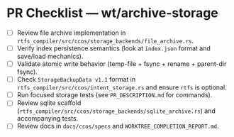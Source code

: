 # PR Checklist — wt/archive-storage

- [ ] Review file archive implementation in `rtfs_compiler/src/ccos/storage_backends/file_archive.rs`.
- [ ] Verify index persistence semantics (look at `index.json` format and save/load mechanics).
- [ ] Validate atomic write behavior (temp-file + fsync + rename + parent-dir fsync).
- [ ] Check `StorageBackupData v1.1` format in `rtfs_compiler/src/ccos/intent_storage.rs` and ensure `rtfs` is optional.
- [ ] Run focused storage tests (see `PR_DESCRIPTION.md` for commands).
- [ ] Review sqlite scaffold (`rtfs_compiler/src/ccos/storage_backends/sqlite_archive.rs`) and accompanying tests.
- [ ] Review docs in `docs/ccos/specs` and `WORKTREE_COMPLETION_REPORT.md`.
